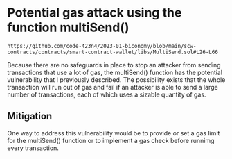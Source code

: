 Potential gas attack using the function multiSend()
=================================

`https://github.com/code-423n4/2023-01-biconomy/blob/main/scw-contracts/contracts/smart-contract-wallet/libs/MultiSend.sol#L26-L66`

Because there are no safeguards in place to stop an attacker from sending transactions that use a lot of gas, the multiSend() function has the potential vulnerability that I previously described. The possibility exists that the whole transaction will run out of gas and fail if an attacker is able to send a large number of transactions, each of which uses a sizable quantity of gas.

Mitigation
-----------
One way to address this vulnerability would be to provide or set a gas limit for the multiSend() function or to implement a gas check before runnimg every transaction.